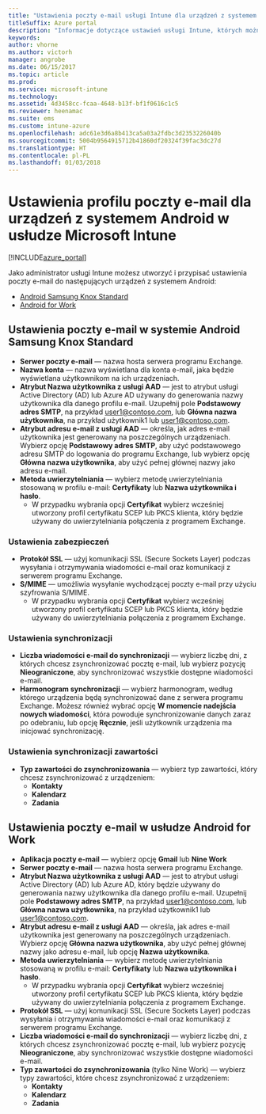 ```yaml
---
title: "Ustawienia poczty e-mail usługi Intune dla urządzeń z systemem Android lub usługą Android for Work"
titleSuffix: Azure portal
description: "Informacje dotyczące ustawień usługi Intune, których można użyć do konfigurowania połączeń poczty e-mail na urządzeniach z systemem Android."
keywords: 
author: vhorne
ms.author: victorh
manager: angrobe
ms.date: 06/15/2017
ms.topic: article
ms.prod: 
ms.service: microsoft-intune
ms.technology: 
ms.assetid: 4d3458cc-fcaa-4648-b13f-bf1f0616c1c5
ms.reviewer: heenamac
ms.suite: ems
ms.custom: intune-azure
ms.openlocfilehash: adc61e3d6a8b413ca5a03a2fdbc3d2353226040b
ms.sourcegitcommit: 5004b9564915712b41860df20324f39fac3dc27d
ms.translationtype: HT
ms.contentlocale: pl-PL
ms.lasthandoff: 01/03/2018
---
```

# <a name="email-profile-settings-for-android--devices-in-microsoft-intune"></a>Ustawienia profilu poczty e-mail dla urządzeń z systemem Android w usłudze Microsoft Intune

[!INCLUDE[azure_portal](./includes/azure_portal.md)]

Jako administrator usługi Intune możesz utworzyć i przypisać ustawienia poczty e-mail do następujących urządzeń z systemem Android:
- [Android Samsung Knox Standard](#android-samsung-knox-standard-email-settings)
- [Android for Work](#android-for-work-email-settings)

## <a name="android-samsung-knox-standard-email-settings"></a>Ustawienia poczty e-mail w systemie Android Samsung Knox Standard
- **Serwer poczty e-mail** — nazwa hosta serwera programu Exchange.
- **Nazwa konta** — nazwa wyświetlana dla konta e-mail, jaka będzie wyświetlana użytkownikom na ich urządzeniach.
- **Atrybut Nazwa użytkownika z usługi AAD** — jest to atrybut usługi Active Directory (AD) lub Azure AD używany do generowania nazwy użytkownika dla danego profilu e-mail. Uzupełnij pole **Podstawowy adres SMTP**, na przykład user1@contoso.com, lub **Główna nazwa użytkownika**, na przykład użytkownik1 lub user1@contoso.com.
- **Atrybut adresu e-mail z usługi AAD** — określa, jak adres e-mail użytkownika jest generowany na poszczególnych urządzeniach. Wybierz opcję **Podstawowy adres SMTP**, aby użyć podstawowego adresu SMTP do logowania do programu Exchange, lub wybierz opcję **Główna nazwa użytkownika**, aby użyć pełnej głównej nazwy jako adresu e-mail.
- **Metoda uwierzytelniania** — wybierz metodę uwierzytelniania stosowaną w profilu e-mail: **Certyfikaty** lub **Nazwa użytkownika i hasło**.
    - W przypadku wybrania opcji **Certyfikat** wybierz wcześniej utworzony profil certyfikatu SCEP lub PKCS klienta, który będzie używany do uwierzytelniania połączenia z programem Exchange.

### <a name="security-settings"></a>Ustawienia zabezpieczeń

- **Protokół SSL** — użyj komunikacji SSL (Secure Sockets Layer) podczas wysyłania i otrzymywania wiadomości e-mail oraz komunikacji z serwerem programu Exchange.
- **S/MIME** — umożliwia wysyłanie wychodzącej poczty e-mail przy użyciu szyfrowania S/MIME.
    - W przypadku wybrania opcji **Certyfikat** wybierz wcześniej utworzony profil certyfikatu SCEP lub PKCS klienta, który będzie używany do uwierzytelniania połączenia z programem Exchange.

### <a name="synchronization-settings"></a>Ustawienia synchronizacji

- **Liczba wiadomości e-mail do synchronizacji** — wybierz liczbę dni, z których chcesz zsynchronizować pocztę e-mail, lub wybierz pozycję **Nieograniczone**, aby synchronizować wszystkie dostępne wiadomości e-mail.
- **Harmonogram synchronizacji** — wybierz harmonogram, według którego urządzenia będą synchronizować dane z serwera programu Exchange. Możesz również wybrać opcję **W momencie nadejścia nowych wiadomości**, która powoduje synchronizowanie danych zaraz po odebraniu, lub opcję **Ręcznie**, jeśli użytkownik urządzenia ma inicjować synchronizację.

### <a name="content-sync-settings"></a>Ustawienia synchronizacji zawartości

- **Typ zawartości do zsynchronizowania** — wybierz typ zawartości, który chcesz zsynchronizować z urządzeniem:
    - **Kontakty**
    - **Kalendarz**
    - **Zadania**

## <a name="android-for-work-email-settings"></a>Ustawienia poczty e-mail w usłudze Android for Work

- **Aplikacja poczty e-mail** — wybierz opcję **Gmail** lub **Nine Work**
- **Serwer poczty e-mail** — nazwa hosta serwera programu Exchange.
- **Atrybut Nazwa użytkownika z usługi AAD** — jest to atrybut usługi Active Directory (AD) lub Azure AD, który będzie używany do generowania nazwy użytkownika dla danego profilu e-mail. Uzupełnij pole **Podstawowy adres SMTP**, na przykład user1@contoso.com, lub **Główna nazwa użytkownika**, na przykład użytkownik1 lub user1@contoso.com.
- **Atrybut adresu e-mail z usługi AAD** — określa, jak adres e-mail użytkownika jest generowany na poszczególnych urządzeniach. Wybierz opcję **Główna nazwa użytkownika**, aby użyć pełnej głównej nazwy jako adresu e-mail, lub opcję **Nazwa użytkownika**.
- **Metoda uwierzytelniania** — wybierz metodę uwierzytelniania stosowaną w profilu e-mail: **Certyfikaty** lub **Nazwa użytkownika i hasło**.
    - W przypadku wybrania opcji **Certyfikat** wybierz wcześniej utworzony profil certyfikatu SCEP lub PKCS klienta, który będzie używany do uwierzytelniania połączenia z programem Exchange.
- **Protokół SSL** — użyj komunikacji SSL (Secure Sockets Layer) podczas wysyłania i otrzymywania wiadomości e-mail oraz komunikacji z serwerem programu Exchange.
- **Liczba wiadomości e-mail do synchronizacji** — wybierz liczbę dni, z których chcesz zsynchronizować pocztę e-mail, lub wybierz pozycję **Nieograniczone**, aby synchronizować wszystkie dostępne wiadomości e-mail.
- **Typ zawartości do zsynchronizowania** (tylko Nine Work) — wybierz typy zawartości, które chcesz zsynchronizować z urządzeniem:
    - **Kontakty**
    - **Kalendarz**
    - **Zadania**
